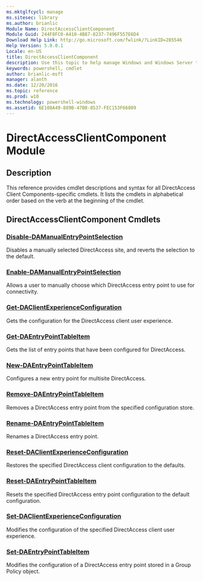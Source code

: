 ```yaml
---
ms.mktglfcycl: manage
ms.sitesec: library
ms.author: brianlic
Module Name: DirectAccessClientComponent
Module Guid: 244F8FC0-A410-4B87-8237-7496F557E6D4
Download Help Link: http://go.microsoft.com/fwlink/?LinkID=285546
Help Version: 5.0.0.1
Locale: en-US
title: DirectAccessClientComponent
description: Use this topic to help manage Windows and Windows Server technologies with Windows PowerShell.
keywords: powershell, cmdlet
author: brianlic-msft
manager: alanth
ms.date: 12/20/2016
ms.topic: reference
ms.prod: w10
ms.technology: powershell-windows
ms.assetid: 6E108A49-889B-47B0-8537-FEC153F66809
---
```


# DirectAccessClientComponent Module
## Description
This reference provides cmdlet descriptions and syntax for all DirectAccess Client Components-specific cmdlets. 
It lists the cmdlets in alphabetical order based on the verb at the beginning of the cmdlet.

## DirectAccessClientComponent Cmdlets
### [Disable-DAManualEntryPointSelection](./Disable-DAManualEntryPointSelection.md)
Disables a manually selected DirectAccess site, and reverts the selection to the default.

### [Enable-DAManualEntryPointSelection](./Enable-DAManualEntryPointSelection.md)
Allows a user to manually choose which DirectAccess entry point to use for connectivity.

### [Get-DAClientExperienceConfiguration](./Get-DAClientExperienceConfiguration.md)
Gets the configuration for the DirectAccess client user experience.

### [Get-DAEntryPointTableItem](./Get-DAEntryPointTableItem.md)
Gets the list of entry points that have been configured for DirectAccess.

### [New-DAEntryPointTableItem](./New-DAEntryPointTableItem.md)
Configures a new entry point for multisite DirectAccess.

### [Remove-DAEntryPointTableItem](./Remove-DAEntryPointTableItem.md)
Removes a DirectAccess entry point from the specified configuration store.

### [Rename-DAEntryPointTableItem](./Rename-DAEntryPointTableItem.md)
Renames a DirectAccess entry point.

### [Reset-DAClientExperienceConfiguration](./Reset-DAClientExperienceConfiguration.md)
Restores the specified DirectAccess client configuration to the defaults.

### [Reset-DAEntryPointTableItem](./Reset-DAEntryPointTableItem.md)
Resets the specified DirectAccess entry point configuration to the default configuration.

### [Set-DAClientExperienceConfiguration](./Set-DAClientExperienceConfiguration.md)
Modifies the configuration of the specified DirectAccess client user experience.

### [Set-DAEntryPointTableItem](./Set-DAEntryPointTableItem.md)
Modifies the configuration of a DirectAccess entry point stored in a Group Policy object.



